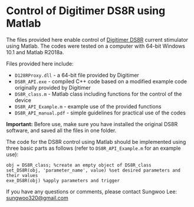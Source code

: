 # Control of Digitimer DS8R using Matlab
The files provided here enable control of [Digitimer DS8R](https://digitimer.com/products/human-neurophysiology/peripheral-stimulators-2/ds8/) current stimulator using Matlab. The codes were tested on a computer with 64-bit Windows 10.1 and Matlab R2018a.  

Files provided here include:  
  
  * `D128RProxy.dll` - a 64-bit file provided by Digitimer
  * `DS8R_API.exe` - compiled C++ code based on a modified example code originally provided by Digitimer
  * `DS8R_class.m` - Matlab class including functions for the control of the device
  * `DS8R_API_Example.m` - example use of the provided functions
  * `DS8R_API_manual.pdf` - simple guidelines for practical use of the codes  
  
  
**Important:** Before use, make sure you have installed the original DS8R software, and saved all the files in one folder.  

The code for the DS8R control using Matlab should be implemented using three basic parts as follows (refer to `DS8R_API_Example.m` for an example use):  
    
```      
obj = DS8R_class; %create an empty object of DS8R_class 
set_DS8R(obj, 'parameter_name', value) %set desired parameters and their values 
exe_DS8R(obj) %apply parameters and trigger  
```
If you have any questions or comments, please contact Sungwoo Lee: sungwoo320@gmail.com